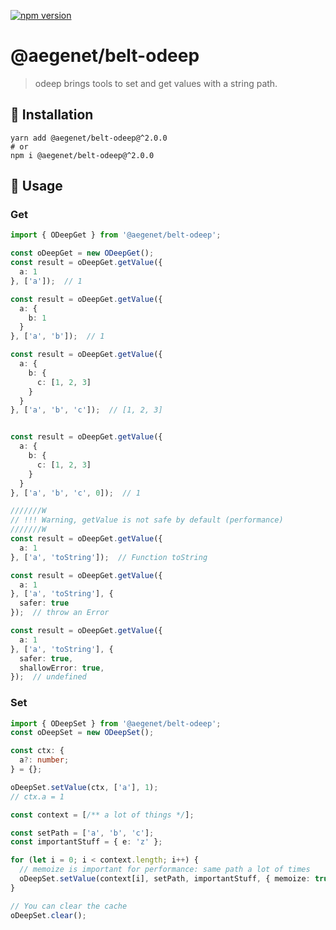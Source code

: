 [![npm version](https://img.shields.io/npm/v/@aegenet/belt-odeep.svg)](https://www.npmjs.com/package/@aegenet/belt-odeep)
<br>

# @aegenet/belt-odeep

> odeep brings tools to set and get values with a string path.

## 💾 Installation

```shell
yarn add @aegenet/belt-odeep@^2.0.0
# or
npm i @aegenet/belt-odeep@^2.0.0
```

## 📝 Usage

### Get

```typescript
import { ODeepGet } from '@aegenet/belt-odeep';

const oDeepGet = new ODeepGet();
const result = oDeepGet.getValue({
  a: 1
}, ['a']);  // 1

const result = oDeepGet.getValue({
  a: {
    b: 1
  }
}, ['a', 'b']);  // 1

const result = oDeepGet.getValue({
  a: {
    b: {
      c: [1, 2, 3]
    }
  }
}, ['a', 'b', 'c']);  // [1, 2, 3]


const result = oDeepGet.getValue({
  a: {
    b: {
      c: [1, 2, 3]
    }
  }
}, ['a', 'b', 'c', 0]);  // 1

///////W
// !!! Warning, getValue is not safe by default (performance)
///////W
const result = oDeepGet.getValue({
  a: 1
}, ['a', 'toString']);  // Function toString

const result = oDeepGet.getValue({
  a: 1
}, ['a', 'toString'], {
  safer: true
});  // throw an Error

const result = oDeepGet.getValue({
  a: 1
}, ['a', 'toString'], {
  safer: true,
  shallowError: true,
});  // undefined
```

### Set

```typescript
import { ODeepSet } from '@aegenet/belt-odeep';
const oDeepSet = new ODeepSet();
```

```typescript
const ctx: {
  a?: number;
} = {};

oDeepSet.setValue(ctx, ['a'], 1);
// ctx.a = 1
```


```typescript
const context = [/** a lot of things */];

const setPath = ['a', 'b', 'c'];
const importantStuff = { e: 'z' };

for (let i = 0; i < context.length; i++) {
  // memoize is important for performance: same path a lot of times
  oDeepSet.setValue(context[i], setPath, importantStuff, { memoize: true, autoCreate: true });
}

// You can clear the cache
oDeepSet.clear();
```